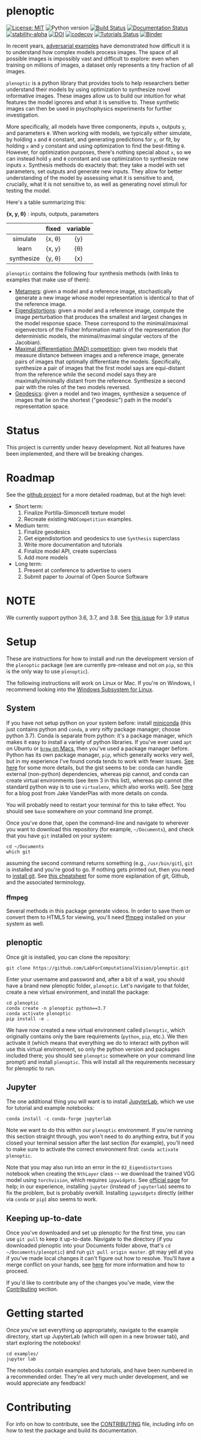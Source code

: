 # plenoptic

[![License: MIT](https://img.shields.io/badge/License-MIT-yellow.svg)](https://github.com/LabForComputationalVision/plenoptic/blob/master/LICENSE)
![Python version](https://img.shields.io/badge/python-3.6|3.7|3.8-blue.svg)
[![Build Status](https://github.com/LabForComputationalVision/plenoptic/workflows/build/badge.svg)](https://github.com/LabForComputationalVision/plenoptic/actions?query=workflow%3Abuild)
[![Documentation Status](https://readthedocs.org/projects/plenoptic/badge/?version=latest)](https://plenoptic.readthedocs.io/en/latest/?badge=latest)
[![stability-alpha](https://img.shields.io/badge/stability-alpha-f4d03f.svg)](https://github.com/mkenney/software-guides/blob/master/STABILITY-BADGES.md#alpha)
[![DOI](https://zenodo.org/badge/DOI/10.5281/zenodo.3995057.svg)](https://doi.org/10.5281/zenodo.3995057)
[![codecov](https://codecov.io/gh/LabForComputationalVision/plenoptic/branch/master/graph/badge.svg?token=EDtl5kqXKA)](https://codecov.io/gh/LabForComputationalVision/plenoptic)
[![Tutorials Status](https://github.com/LabForComputationalVision/plenoptic/workflows/tutorials/badge.svg)](https://github.com/LabForComputationalVision/plenoptic/actions?query=workflow%3Atutorials)
[![Binder](http://mybinder.org/badge_logo.svg)](https://mybinder.org/v2/gh/LabForComputationalVision/plenoptic/master?filepath=examples)

In recent years, [adversarial
examples](https://openai.com/blog/adversarial-example-research/) have
demonstrated how difficult it is to understand how complex models process
images. The space of all possible images is impossibly vast and difficult to
explore: even when training on millions of images, a dataset only represents a
tiny fraction of all images.

`plenoptic` is a python library that provides tools to help researchers
better understand their models by using optimization to synthesize novel 
informative images. These images allow us to build our intuition for what
features the model ignores and what it is sensitive to. These synthetic 
images can then be used in psychophysics experiments for further investigation.

More specifically, all models have three components,
inputs `x`, outputs `y`, and parameters `θ`. When working with models,
we typically either simulate, by holding `x` and `θ` constant, and
generating predictions for `y`, or fit, by holding `x` and `y`
constant and using optimization to find the best-fitting `θ`. However,
for optimization purposes, there's nothing special about `x`, so we
can instead hold `y` and `θ` constant and use optimization to
synthesize new inputs `x`. Synthesis methods do exactely that: they
take a model with set parameters, set outputs and generate new inputs.
They allow for better understanding of the model by assessing what
it is sensitive to and, crucially, what it is not sensitive to,
as well as generating novel stimuli for testing the model.

Here's a table summarizing this:

**{x, y, θ}** : inputs, outputs, parameters

|            	|   fixed  	| variable  |
|:----------:	|:------:	|:------:	|
|  simulate  	| {x, θ} 	|   {y}  	|
|   learn    	| {x, y} 	|   {θ}  	|
| synthesize 	| {y, θ} 	|   {x}  	|

`plenoptic` contains the following four synthesis methods (with links
to examples that make use of them):

- [Metamers](http://www.cns.nyu.edu/~lcv/texture/):
  given a model and a reference image, stochastically generate a new image whose
  model representation is identical to that of the reference image.
- [Eigendistortions](https://www.cns.nyu.edu/~lcv/eigendistortions/):
  given a model and a reference image, compute the image perturbation that produces
  the smallest and largest changes in the model response space.  These correspond to the
  minimal/maximal eigenvectors of the Fisher Information matrix of the representation (for deterministic models, 
  the minimal/maximal singular vectors of the Jacobian).
- [Maximal differentiation (MAD)
  competition](https://ece.uwaterloo.ca/~z70wang/research/mad/):
  given two models that measure distance between images and a reference image, generate pairs of 
  images that optimally differentiate the models.  Specifically, synthesize a pair of images 
  that the first model says are equi-distant from the reference while the second model says they 
  are maximally/minimally distant from the reference. Synthesize a second pair with the roles of the two models reversed.
- [Geodesics](https://www.cns.nyu.edu/pub/lcv/henaff16b-reprint.pdf):
  given a model and two images, synthesize a sequence of images that lie on 
  the shortest ("geodesic") path in the model's representation space. 
  
# Status

This project is currently under heavy development. Not all features
have been implemented, and there will be breaking changes.

# Roadmap

See the [github
project](https://github.com/LabForComputationalVision/plenoptic/projects/1)
for a more detailed roadmap, but at the high level:

- Short term:
  1. Finalize Portilla-Simoncelli texture model
  2. Recreate existing `MADCompetition` examples.
- Medium term:
  1. Finalize geodesics
  2. Get eigendistortion and geodesics to use `Synthesis` superclass
  3. Write more documentation and tutorials
  4. Finalize model API, create superclass
  5. Add more models
- Long term:
  1. Present at conference to advertise to users
  2. Submit paper to Journal of Open Source Software

# NOTE

We currently support python 3.6, 3.7, and 3.8. See [this
issue](https://github.com/LabForComputationalVision/plenoptic/issues/74) for 3.9
status

# Setup

These are instructions for how to install and run the development
version of the `plenoptic` package (we are currently pre-release and
not on `pip`, so this is the only way to use `plenoptic`).

The following instructions will work on Linux or Mac. If you're on
Windows, I recommend looking into the [Windows Subsystem for
Linux](https://docs.microsoft.com/en-us/windows/wsl/install-win10).

## System

If you have not setup python on your system before: install
[miniconda](https://conda.io/miniconda.html) (this just contains
python and `conda`, a very nifty package manager; choose python
3.7). Conda is separate from python: it's a package manager, which
makes it easy to install a variety of python libraries. If you've ever
used `apt` on Ubuntu or [`brew` on Macs](https://brew.sh/), then
you've used a package manager before. Python has its own package
manager, `pip`, which generally works very well, but in my experience
I've found conda tends to work with fewer issues. [See
here](https://stackoverflow.com/questions/20994716/what-is-the-difference-between-pip-and-conda)
for some more details, but the gist seems to be: conda can handle
external (non-python) dependencies, whereas pip cannot, and conda can
create virtual environments (see item 3 in this list), whereas pip
cannot (the standard python way is to use `virtualenv`, which also
works well). See
[here](https://jakevdp.github.io/blog/2016/08/25/conda-myths-and-misconceptions/)
for a blog post from Jake VanderPlas with more details on conda.

You will probably need to restart your terminal for this to take
effect. You should see `base` somewhere on your command line prompt.

Once you've done that, open the command-line and navigate to wherever
you want to download this repository (for example, `~/Documents`), and
check that you have `git` installed on your system:

```
cd ~/Documents
which git
```

assuming the second command returns something (e.g., `/usr/bin/git`),
`git` is installed and you're good to go. If nothing gets printed out,
then you need to [install
git](https://git-scm.com/book/en/v2/Getting-Started-Installing-Git). See
[this cheatsheet](https://neuroplausible.com/github) for some more
explanation of git, Github, and the associated terminology.

### ffmpeg

Several methods in this package generate videos. In order to save them or
convert them to HTML5 for viewing, you'll need
[ffmpeg](https://ffmpeg.org/download.html) installed on your system as well.

## plenoptic

Once git is installed, you can clone the repository:

```
git clone https://github.com/LabForComputationalVision/plenoptic.git
```

Enter your username and password and, after a bit of a wait, you
should have a brand new plenoptic folder, `plenoptic`. Let's navigate
to that folder, create a new virtual environment, and install the
package:

```
cd plenoptic
conda create -n plenoptic python==3.7
conda activate plenoptic
pip install -e .
```

We have now created a new virtual environment called `plenoptic`,
which originally contains only the bare requirements (`python`, `pip`,
etc.). We then activate it (which means that everything we do to
interact with python will use this virtual environment, so only the
python version and packages included there; you should see `plenoptic`
somewhere on your command line prompt) and install `plenoptic`. This
will install all the requirements necessary for plenoptic to run.

## Jupyter

The one additional thing you will want is to install
[JupyterLab](https://jupyterlab.readthedocs.io/en/stable/),
which we use for tutorial and example notebooks:

```
conda install -c conda-forge jupyterlab
```

Note we want to do this within our `plenoptic` environment. If you're
running this section straight through, you won't need to do anything
extra, but if you closed your terminal session after the last section
(for example), you'll need to make sure to activate the correct
environment first: `conda activate plenoptic`.

Note that you may also run into an error in the `02_Eigendistortions` notebook
when creating the `NthLayer` class -- we download the trained VGG model using
`torchvision`, which requires `ipywidgets`. See [official
page](https://ipywidgets.readthedocs.io/en/stable/user_install.html) for help;
in our experience, installing `jupyter` (instead of `jupyterlab`) seems to fix
the problem, but is probably overkill. Installing `ipywidgets` directly (either
via `conda` or `pip`) also seems to work.

## Keeping up-to-date

Once you've downloaded and set up plenoptic for the first time, you can use `git
pull` to keep it up-to-date. Navigate to the directory (if you downloaded
plenoptic into your Documents folder above, that's `cd ~/Documents/plenoptic`)
and run `git pull origin master`. git may yell at you if you've made local
changes it can't figure out how to resolve. You'll have a merge conflict on your
hands, see
[here](https://www.atlassian.com/git/tutorials/using-branches/merge-conflicts)
for more information and how to proceed.

If you'd like to contribute any of the changes you've made, view the
[Contributing](#contributing) section.

# Getting started

Once you've set everything up appropriately, navigate to the example
directory, start up JupyterLab (which will open in a new browser tab),
and start exploring the notebooks!

```
cd examples/
jupyter lab
```

The notebooks contain examples and tutorials, and have been numbered
in a recommended order. They're all very much under development, and
we would appreciate any feedback!

# Contributing

For info on how to contribute, see the [CONTRIBUTING](CONTRIBUTING.md)
file, including info on how to test the package and build its
documentation.
